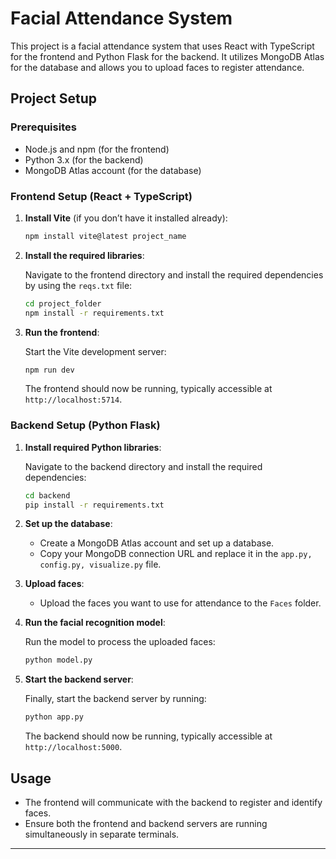 
# Facial Attendance System

This project is a facial attendance system that uses React with TypeScript for the frontend and Python Flask for the backend. It utilizes MongoDB Atlas for the database and allows you to upload faces to register attendance.

## Project Setup

### Prerequisites

- Node.js and npm (for the frontend)
- Python 3.x (for the backend)
- MongoDB Atlas account (for the database)

### Frontend Setup (React + TypeScript)

1. **Install Vite** (if you don’t have it installed already):

   ```bash
   npm install vite@latest project_name
   ```

2. **Install the required libraries**:
   
   Navigate to the frontend directory and install the required dependencies by using the `reqs.txt` file:

   ```bash
   cd project_folder
   npm install -r requirements.txt
   ```

3. **Run the frontend**:

   Start the Vite development server:

   ```bash
   npm run dev
   ```

   The frontend should now be running, typically accessible at `http://localhost:5714`.

### Backend Setup (Python Flask)

1. **Install required Python libraries**:
   
   Navigate to the backend directory and install the required dependencies:

   ```bash
   cd backend
   pip install -r requirements.txt
   ```

2. **Set up the database**:

   - Create a MongoDB Atlas account and set up a database.
   - Copy your MongoDB connection URL and replace it in the `app.py, config.py, visualize.py` file.

3. **Upload faces**:

   - Upload the faces you want to use for attendance to the `Faces` folder.

4. **Run the facial recognition model**:

   Run the model to process the uploaded faces:

   ```bash
   python model.py
   ```

5. **Start the backend server**:

   Finally, start the backend server by running:

   ```bash
   python app.py
   ```

   The backend should now be running, typically accessible at `http://localhost:5000`.

## Usage

- The frontend will communicate with the backend to register and identify faces.
- Ensure both the frontend and backend servers are running simultaneously in separate terminals.



---
